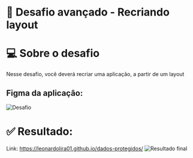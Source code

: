 # 🚀 Desafio avançado - Recriando layout

# 💻 Sobre o desafio

Nesse desafio, você deverá recriar uma aplicação, a partir de um layout

## Figma da aplicação:
![Desafio](https://github.com/Leonardolira01/dados-protegidos/assets/67601166/b84e511a-f417-428a-932f-4d8c6d7abc8b)

# ✅ Resultado: 
Link: https://leonardolira01.github.io/dados-protegidos/
![Resultado final](https://github.com/Leonardolira01/dados-protegidos/assets/67601166/9ea9b474-633f-4fab-bb08-fc7dd34dbd4a)
